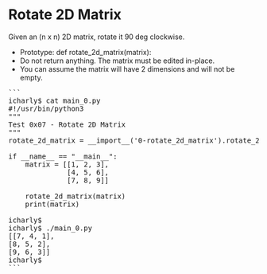 # Rotate 2D Matrix

Given an (n x n) 2D matrix, rotate it 90 deg clockwise.

- Prototype: def rotate_2d_matrix(matrix):
- Do not return anything. The matrix must be edited in-place.
- You can assume the matrix will have 2 dimensions and will not be empty.

<pre>
```
icharly$ cat main_0.py
#!/usr/bin/python3
"""
Test 0x07 - Rotate 2D Matrix
"""
rotate_2d_matrix = __import__('0-rotate_2d_matrix').rotate_2d_matrix

if __name__ == "__main__":
    matrix = [[1, 2, 3],
              [4, 5, 6],
              [7, 8, 9]]

    rotate_2d_matrix(matrix)
    print(matrix)

icharly$
icharly$ ./main_0.py
[[7, 4, 1],
[8, 5, 2],
[9, 6, 3]]
icharly$
```
</pre>

